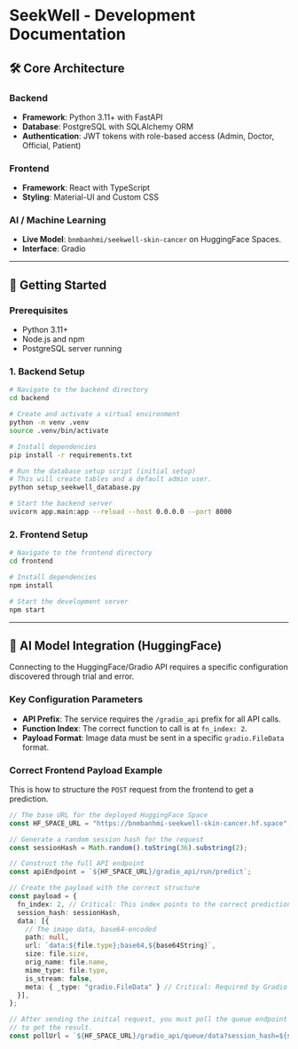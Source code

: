 # SeekWell - Development Documentation

## 🛠️ Core Architecture

### **Backend**
- **Framework**: Python 3.11+ with FastAPI
- **Database**: PostgreSQL with SQLAlchemy ORM
- **Authentication**: JWT tokens with role-based access (Admin, Doctor, Official, Patient)

### **Frontend**
- **Framework**: React with TypeScript
- **Styling**: Material-UI and Custom CSS

### **AI / Machine Learning**
- **Live Model**: `bnmbanhmi/seekwell-skin-cancer` on HuggingFace Spaces.
- **Interface**: Gradio

---

## 🚀 Getting Started

### **Prerequisites**
- Python 3.11+
- Node.js and npm
- PostgreSQL server running

### **1. Backend Setup**
```bash
# Navigate to the backend directory
cd backend

# Create and activate a virtual environment
python -m venv .venv
source .venv/bin/activate

# Install dependencies
pip install -r requirements.txt

# Run the database setup script (initial setup)
# This will create tables and a default admin user.
python setup_seekwell_database.py

# Start the backend server
uvicorn app.main:app --reload --host 0.0.0.0 --port 8000
```

### **2. Frontend Setup**
```bash
# Navigate to the frontend directory
cd frontend

# Install dependencies
npm install

# Start the development server
npm start
```

---

## 🤖 AI Model Integration (HuggingFace)

Connecting to the HuggingFace/Gradio API requires a specific configuration discovered through trial and error.

### **Key Configuration Parameters**
- **API Prefix**: The service requires the `/gradio_api` prefix for all API calls.
- **Function Index**: The correct function to call is at `fn_index: 2`.
- **Payload Format**: Image data must be sent in a specific `gradio.FileData` format.

### **Correct Frontend Payload Example**
This is how to structure the `POST` request from the frontend to get a prediction.

```typescript
// The base URL for the deployed HuggingFace Space
const HF_SPACE_URL = "https://bnmbanhmi-seekwell-skin-cancer.hf.space";

// Generate a random session hash for the request
const sessionHash = Math.random().toString(36).substring(2);

// Construct the full API endpoint
const apiEndpoint = `${HF_SPACE_URL}/gradio_api/run/predict`;

// Create the payload with the correct structure
const payload = {
  fn_index: 2, // Critical: This index points to the correct prediction function
  session_hash: sessionHash,
  data: [{
    // The image data, base64-encoded
    path: null,
    url: `data:${file.type};base64,${base64String}`,
    size: file.size,
    orig_name: file.name,
    mime_type: file.type,
    is_stream: false,
    meta: { _type: "gradio.FileData" } // Critical: Required by Gradio
  }],
};

// After sending the initial request, you must poll the queue endpoint
// to get the result.
const pollUrl = `${HF_SPACE_URL}/gradio_api/queue/data?session_hash=${sessionHash}`;
```